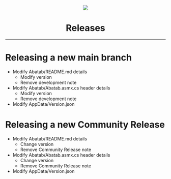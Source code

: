 <!-- 
	Abatab Documentation Project: Releases
	Last updated: 231030
	This documentation is incomplete.
-->

<div align="center">

![](_attachments/AbatabDocumentationProjectLogo.png)
	<h1>
		Releases
	</h1>
</div>

***

# Releasing a new main branch

- Modify Abatab/README.md details
	- Modify version
	- Remove development note
- Modify Abatab/Abatab.asmx.cs header details
	- Modify version
	- Remove development note
- Modify AppData/Version.json

# Releasing a new Community Release

- Modify Abatab/README.md details
	- Change version
	- Remove Community Release note
- Modify Abatab/Abatab.asmx.cs header details
	- Change version
	- Remove Community Release note
- Modify AppData/Version.json
